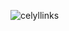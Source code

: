 ![celyllinks](https://github.com/celycodes/links/assets/70456452/6face30a-3aa3-4c6a-a122-3f556b4a4f05)
